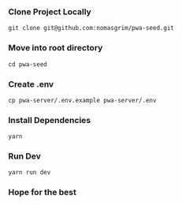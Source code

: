 ### Clone Project Locally
```ssh
git clone git@github.com:nomasgrim/pwa-seed.git
```

### Move into root directory
```ssh
cd pwa-seed
```

### Create .env
```ssh
cp pwa-server/.env.example pwa-server/.env
```

### Install Dependencies
```ssh
yarn
```

### Run Dev
```ssh
yarn run dev
```

### Hope for the best
